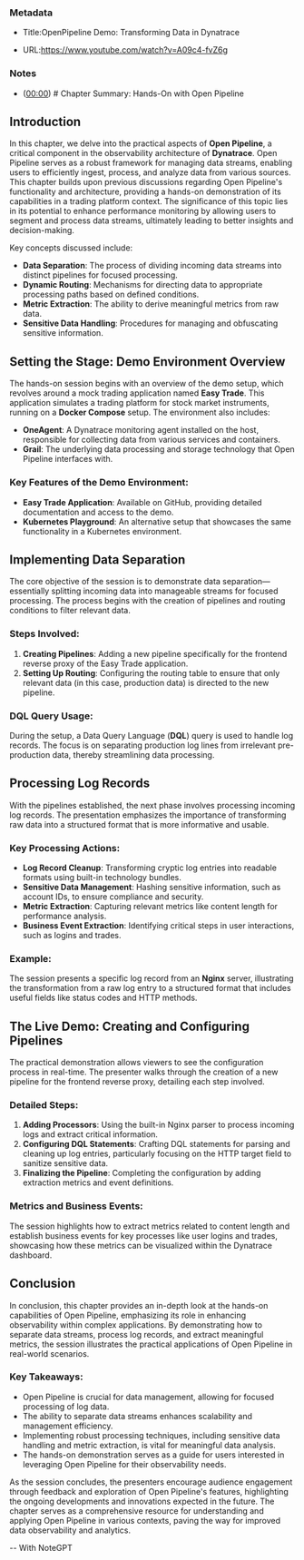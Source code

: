 ### Metadata

- Title:OpenPipeline Demo: Transforming Data in Dynatrace

- URL:https://www.youtube.com/watch?v=A09c4-fvZ6g



### Notes

- ([00:00](https://www.youtube.com/watch?v=A09c4-fvZ6g&t=0s)) # Chapter Summary: Hands-On with Open Pipeline

## Introduction

In this chapter, we delve into the practical aspects of **Open Pipeline**, a critical component in the observability architecture of **Dynatrace**. Open Pipeline serves as a robust framework for managing data streams, enabling users to efficiently ingest, process, and analyze data from various sources. This chapter builds upon previous discussions regarding Open Pipeline's functionality and architecture, providing a hands-on demonstration of its capabilities in a trading platform context. The significance of this topic lies in its potential to enhance performance monitoring by allowing users to segment and process data streams, ultimately leading to better insights and decision-making.

Key concepts discussed include:
- **Data Separation**: The process of dividing incoming data streams into distinct pipelines for focused processing.
- **Dynamic Routing**: Mechanisms for directing data to appropriate processing paths based on defined conditions.
- **Metric Extraction**: The ability to derive meaningful metrics from raw data.
- **Sensitive Data Handling**: Procedures for managing and obfuscating sensitive information.

## Setting the Stage: Demo Environment Overview

The hands-on session begins with an overview of the demo setup, which revolves around a mock trading application named **Easy Trade**. This application simulates a trading platform for stock market instruments, running on a **Docker Compose** setup. The environment also includes:
- **OneAgent**: A Dynatrace monitoring agent installed on the host, responsible for collecting data from various services and containers.
- **Grail**: The underlying data processing and storage technology that Open Pipeline interfaces with.

### Key Features of the Demo Environment:
- **Easy Trade Application**: Available on GitHub, providing detailed documentation and access to the demo.
- **Kubernetes Playground**: An alternative setup that showcases the same functionality in a Kubernetes environment.

## Implementing Data Separation

The core objective of the session is to demonstrate data separation—essentially splitting incoming data into manageable streams for focused processing. The process begins with the creation of pipelines and routing conditions to filter relevant data. 

### Steps Involved:
1. **Creating Pipelines**: Adding a new pipeline specifically for the frontend reverse proxy of the Easy Trade application.
2. **Setting Up Routing**: Configuring the routing table to ensure that only relevant data (in this case, production data) is directed to the new pipeline.

### DQL Query Usage:
During the setup, a Data Query Language (**DQL**) query is used to handle log records. The focus is on separating production log lines from irrelevant pre-production data, thereby streamlining data processing.

## Processing Log Records

With the pipelines established, the next phase involves processing incoming log records. The presentation emphasizes the importance of transforming raw data into a structured format that is more informative and usable.

### Key Processing Actions:
- **Log Record Cleanup**: Transforming cryptic log entries into readable formats using built-in technology bundles.
- **Sensitive Data Management**: Hashing sensitive information, such as account IDs, to ensure compliance and security.
- **Metric Extraction**: Capturing relevant metrics like content length for performance analysis.
- **Business Event Extraction**: Identifying critical steps in user interactions, such as logins and trades.

### Example:
The session presents a specific log record from an **Nginx** server, illustrating the transformation from a raw log entry to a structured format that includes useful fields like status codes and HTTP methods.

## The Live Demo: Creating and Configuring Pipelines

The practical demonstration allows viewers to see the configuration process in real-time. The presenter walks through the creation of a new pipeline for the frontend reverse proxy, detailing each step involved.

### Detailed Steps:
1. **Adding Processors**: Using the built-in Nginx parser to process incoming logs and extract critical information.
2. **Configuring DQL Statements**: Crafting DQL statements for parsing and cleaning up log entries, particularly focusing on the HTTP target field to sanitize sensitive data.
3. **Finalizing the Pipeline**: Completing the configuration by adding extraction metrics and event definitions.

### Metrics and Business Events:
The session highlights how to extract metrics related to content length and establish business events for key processes like user logins and trades, showcasing how these metrics can be visualized within the Dynatrace dashboard.

## Conclusion

In conclusion, this chapter provides an in-depth look at the hands-on capabilities of Open Pipeline, emphasizing its role in enhancing observability within complex applications. By demonstrating how to separate data streams, process log records, and extract meaningful metrics, the session illustrates the practical applications of Open Pipeline in real-world scenarios.

### Key Takeaways:
- Open Pipeline is crucial for data management, allowing for focused processing of log data.
- The ability to separate data streams enhances scalability and management efficiency.
- Implementing robust processing techniques, including sensitive data handling and metric extraction, is vital for meaningful data analysis.
- The hands-on demonstration serves as a guide for users interested in leveraging Open Pipeline for their observability needs.

As the session concludes, the presenters encourage audience engagement through feedback and exploration of Open Pipeline's features, highlighting the ongoing developments and innovations expected in the future. The chapter serves as a comprehensive resource for understanding and applying Open Pipeline in various contexts, paving the way for improved data observability and analytics.



-- With NoteGPT
